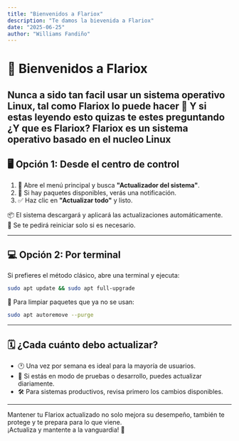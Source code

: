 ```yaml
---
title: "Bienvenidos a Flariox"
description: "Te damos la bievenida a Flariox"
date: "2025-06-25"
author: "Williams Fandiño"
---
```


# 👋 Bienvenidos a Flariox

Nunca a sido tan facil usar un sistema operativo Linux, tal como **Flariox** lo puede hacer 🤗 Y si estas leyendo esto quizas te estes preguntando ¿Y que es Flariox? **Flariox** es un sistema operativo basado en el nucleo Linux
---

## 🖥️ Opción 1: Desde el centro de control

1. 🧭 Abre el menú principal y busca **"Actualizador del sistema"**.
2. 🔔 Si hay paquetes disponibles, verás una notificación.
3. ✅ Haz clic en **"Actualizar todo"** y listo.

📦 El sistema descargará y aplicará las actualizaciones automáticamente.  
🔁 Se te pedirá reiniciar solo si es necesario.

---

## 💻 Opción 2: Por terminal

Si prefieres el método clásico, abre una terminal y ejecuta:

```bash
sudo apt update && sudo apt full-upgrade
```

🧹 Para limpiar paquetes que ya no se usan:

```bash
sudo apt autoremove --purge
```

---

## 🗓️ ¿Cada cuánto debo actualizar?

- 🕐 Una vez por semana es ideal para la mayoría de usuarios.
- 🧪 Si estás en modo de pruebas o desarrollo, puedes actualizar diariamente.
- 🛠️ Para sistemas productivos, revisa primero los cambios disponibles.

---

Mantener tu Flariox actualizado no solo mejora su desempeño, también te protege y te prepara para lo que viene.  
¡Actualiza y mantente a la vanguardia! 🚀
```
